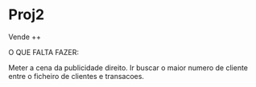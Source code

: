 # Proj2
Vende ++

O QUE FALTA FAZER:

Meter a cena da publicidade direito.
Ir buscar o maior numero de cliente entre o ficheiro de clientes e transacoes.
